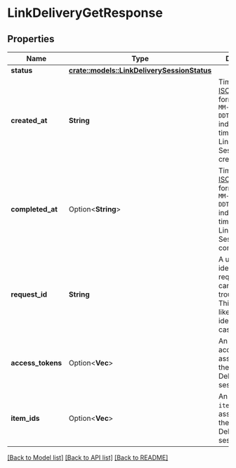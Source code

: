 # LinkDeliveryGetResponse

## Properties

Name | Type | Description | Notes
------------ | ------------- | ------------- | -------------
**status** | [**crate::models::LinkDeliverySessionStatus**](LinkDeliverySessionStatus.md) |  | 
**created_at** | **String** | Timestamp in [ISO 8601](https://wikipedia.org/wiki/ISO_8601) format (`YYYY-MM-DDTHH:mm:ssZ`) indicating the time the given Link Delivery Session was created at. | 
**completed_at** | Option<**String**> | Timestamp in [ISO 8601](https://wikipedia.org/wiki/ISO_8601) format (`YYYY-MM-DDTHH:mm:ssZ`) indicating the time the given Link Delivery Session was completed at. | [optional]
**request_id** | **String** | A unique identifier for the request, which can be used for troubleshooting. This identifier, like all Plaid identifiers, is case sensitive. | 
**access_tokens** | Option<**Vec<String>**> | An array of access tokens associated with the Link Delivery session. | [optional]
**item_ids** | Option<**Vec<String>**> | An array of `item_id`s associated with the Link Delivery session. | [optional]

[[Back to Model list]](../README.md#documentation-for-models) [[Back to API list]](../README.md#documentation-for-api-endpoints) [[Back to README]](../README.md)



